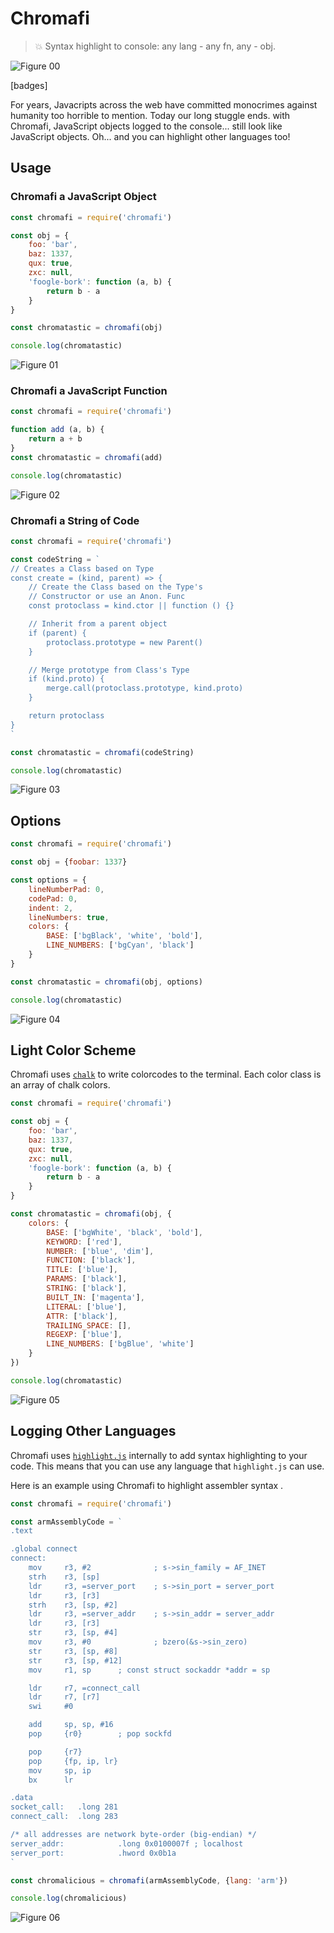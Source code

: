 # Chromafi

> 💥 Syntax highlight to console: any lang - any fn, any - obj.

![Figure 00](figure-00.png)


[badges]

For years, Javacripts across the web have committed monocrimes against humanity too horrible to mention. Today our long stuggle ends. with Chromafi, JavaScript objects logged to the console... still look like JavaScript objects. Oh... and you can highlight other languages too!

## Usage

### Chromafi a JavaScript Object

```javascript
const chromafi = require('chromafi')

const obj = {
    foo: 'bar',
    baz: 1337,
    qux: true,
    zxc: null,
    'foogle-bork': function (a, b) {
        return b - a
    }
}

const chromatastic = chromafi(obj)

console.log(chromatastic)
```

![Figure 01](figure-01.png)

### Chromafi a JavaScript Function

```javascript
const chromafi = require('chromafi')

function add (a, b) {
    return a + b
}
const chromatastic = chromafi(add)

console.log(chromatastic)
```

![Figure 02](figure-02.png)

### Chromafi a String of Code

```javascript
const chromafi = require('chromafi')

const codeString = `
// Creates a Class based on Type
const create = (kind, parent) => {
    // Create the Class based on the Type's
    // Constructor or use an Anon. Func
    const protoclass = kind.ctor || function () {}

    // Inherit from a parent object
    if (parent) {
        protoclass.prototype = new Parent()
    }

    // Merge prototype from Class's Type
    if (kind.proto) {
        merge.call(protoclass.prototype, kind.proto)
    }

    return protoclass
}
`

const chromatastic = chromafi(codeString)

console.log(chromatastic)
```

![Figure 03](figure-03.png)

## Options

```javascript
const chromafi = require('chromafi')

const obj = {foobar: 1337}

const options = {
    lineNumberPad: 0,
    codePad: 0,
    indent: 2,
    lineNumbers: true,
    colors: {
        BASE: ['bgBlack', 'white', 'bold'],
        LINE_NUMBERS: ['bgCyan', 'black']
    }
}

const chromatastic = chromafi(obj, options)

console.log(chromatastic)

```

![Figure 04](figure-04.png)

## Light Color Scheme

Chromafi uses [`chalk`](https://github.com/chalk/chalk) to write colorcodes to the terminal. Each color class is an array of chalk colors. 

```javascript
const chromafi = require('chromafi')

const obj = {
    foo: 'bar',
    baz: 1337,
    qux: true,
    zxc: null,
    'foogle-bork': function (a, b) {
        return b - a
    }
}

const chromatastic = chromafi(obj, {
    colors: {
        BASE: ['bgWhite', 'black', 'bold'],
        KEYWORD: ['red'],
        NUMBER: ['blue', 'dim'],
        FUNCTION: ['black'],
        TITLE: ['blue'],
        PARAMS: ['black'],
        STRING: ['black'],
        BUILT_IN: ['magenta'],
        LITERAL: ['blue'],
        ATTR: ['black'],
        TRAILING_SPACE: [],
        REGEXP: ['blue'],
        LINE_NUMBERS: ['bgBlue', 'white']
    }
})

console.log(chromatastic)
```

![Figure 05](figure-05.png)

## Logging Other Languages

Chromafi uses [`highlight.js`](https://highlightjs.org/) internally to add syntax highlighting to your code. This means that you can use any language that `highlight.js` can use.

Here is an example using Chromafi to highlight assembler syntax .

```javascript
const chromafi = require('chromafi')

const armAssemblyCode = `
.text

.global connect
connect:
    mov     r3, #2              ; s->sin_family = AF_INET
    strh    r3, [sp]
    ldr     r3, =server_port    ; s->sin_port = server_port
    ldr     r3, [r3]
    strh    r3, [sp, #2]
    ldr     r3, =server_addr    ; s->sin_addr = server_addr
    ldr     r3, [r3]
    str     r3, [sp, #4]
    mov     r3, #0              ; bzero(&s->sin_zero)
    str     r3, [sp, #8]
    str     r3, [sp, #12]
    mov     r1, sp      ; const struct sockaddr *addr = sp

    ldr     r7, =connect_call
    ldr     r7, [r7]
    swi     #0

    add     sp, sp, #16
    pop     {r0}        ; pop sockfd

    pop     {r7}
    pop     {fp, ip, lr}
    mov     sp, ip
    bx      lr

.data
socket_call:   .long 281
connect_call:  .long 283

/* all addresses are network byte-order (big-endian) */
server_addr:            .long 0x0100007f ; localhost
server_port:            .hword 0x0b1a
`

const chromalicious = chromafi(armAssemblyCode, {lang: 'arm'})

console.log(chromalicious)
```

![Figure 06](figure-06.png)
